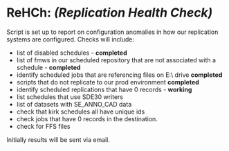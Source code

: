 # ReHCh: *(Replication Health Check)*

Script is set up to report on configuration anomalies in how our replication
systems are configured.  Checks will include:

* list of disabled schedules - **completed**
* list of fmws in our scheduled repository that are not associated with 
  a schedule - **completed**
* identify scheduled jobs that are referencing files on E:\ drive **completed**
* scripts that do not replicate to our prod environment **completed**
* identify scheduled replications that have 0 records - **working**
* list schedules that use SDE30 writers 
* list of datasets with SE_ANNO_CAD data
* check that kirk schedules all have unique ids
* check jobs that have 0 records in the destination.
* check for FFS files

Initially results will be sent via email.
